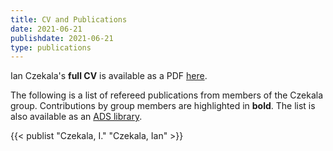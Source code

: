 ```yaml
---
title: CV and Publications
date: 2021-06-21
publishdate: 2021-06-21
type: publications
---
```


Ian Czekala's **full CV** is available as a PDF [here](/Czekala_Ian_CV.pdf). 

The following is a list of refereed publications from members of the Czekala group. Contributions by group members are highlighted in **bold**. The list is also available as an [ADS library](https://ui.adsabs.harvard.edu/public-libraries/G0Ow9TGTRyuVT7hbhzailA).

{{< publist "Czekala, I." "Czekala, Ian" >}}